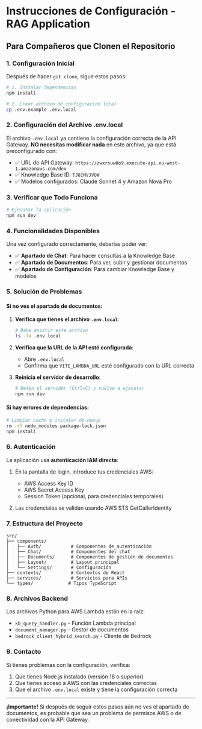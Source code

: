 # Instrucciones de Configuración - RAG Application

## Para Compañeros que Clonen el Repositorio

### 1. Configuración Inicial

Después de hacer `git clone`, sigue estos pasos:

```bash
# 1. Instalar dependencias
npm install

# 2. Crear archivo de configuración local
cp .env.example .env.local
```

### 2. Configuración del Archivo .env.local

El archivo `.env.local` ya contiene la configuración correcta de la API Gateway. **NO necesitas modificar nada** en este archivo, ya que está preconfigurado con:

- ✅ URL de API Gateway: `https://zwxrsuw8o9.execute-api.eu-west-1.amazonaws.com/dev`
- ✅ Knowledge Base ID: `TJ8IMVJVQW`
- ✅ Modelos configurados: Claude Sonnet 4 y Amazon Nova Pro

### 3. Verificar que Todo Funciona

```bash
# Ejecutar la aplicación
npm run dev
```

### 4. Funcionalidades Disponibles

Una vez configurado correctamente, deberías poder ver:

- ✅ **Apartado de Chat**: Para hacer consultas a la Knowledge Base
- ✅ **Apartado de Documentos**: Para ver, subir y gestionar documentos
- ✅ **Apartado de Configuración**: Para cambiar Knowledge Base y modelos

### 5. Solución de Problemas

#### Si no ves el apartado de documentos:

1. **Verifica que tienes el archivo `.env.local`**:
   ```bash
   # Debe existir este archivo
   ls -la .env.local
   ```

2. **Verifica que la URL de la API esté configurada**:
   - Abre `.env.local`
   - Confirma que `VITE_LAMBDA_URL` esté configurado con la URL correcta

3. **Reinicia el servidor de desarrollo**:
   ```bash
   # Detén el servidor (Ctrl+C) y vuelve a ejecutar
   npm run dev
   ```

#### Si hay errores de dependencias:

```bash
# Limpiar caché e instalar de nuevo
rm -rf node_modules package-lock.json
npm install
```

### 6. Autenticación

La aplicación usa **autenticación IAM directa**:

1. En la pantalla de login, introduce tus credenciales AWS:
   - AWS Access Key ID
   - AWS Secret Access Key
   - Session Token (opcional, para credenciales temporales)

2. Las credenciales se validan usando AWS STS GetCallerIdentity

### 7. Estructura del Proyecto

```
src/
├── components/
│   ├── Auth/           # Componentes de autenticación
│   ├── Chat/           # Componentes del chat
│   ├── Documents/      # Componentes de gestión de documentos
│   ├── Layout/         # Layout principal
│   └── Settings/       # Configuración
├── contexts/           # Contextos de React
├── services/           # Servicios para APIs
└── types/             # Tipos TypeScript
```

### 8. Archivos Backend

Los archivos Python para AWS Lambda están en la raíz:

- `kb_query_handler.py` - Función Lambda principal
- `document_manager.py` - Gestor de documentos
- `bedrock_client_hybrid_search.py` - Cliente de Bedrock

### 9. Contacto

Si tienes problemas con la configuración, verifica:

1. Que tienes Node.js instalado (versión 18 o superior)
2. Que tienes acceso a AWS con las credenciales correctas
3. Que el archivo `.env.local` existe y tiene la configuración correcta

---

**¡Importante!** Si después de seguir estos pasos aún no ves el apartado de documentos, es probable que sea un problema de permisos AWS o de conectividad con la API Gateway.
